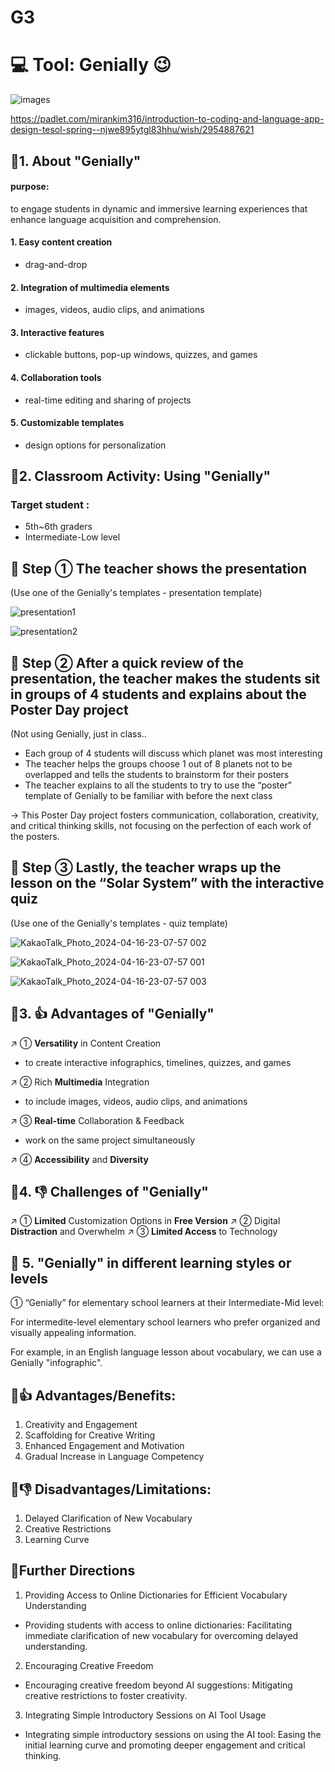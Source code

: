 # G3
# 💻 Tool: Genially 😉
![images](https://github.com/hannah416/G3/assets/162323285/dcd82411-1a59-4007-b9f6-7f5588fb746e)

https://padlet.com/mirankim316/introduction-to-coding-and-language-app-design-tesol-spring--njwe895ytgl83hhu/wish/2954887621



## 🔹1. About "Genially"
   #### purpose:
to engage students in dynamic and immersive learning experiences that enhance language acquisition and comprehension. 

#### 1. Easy content creation
- drag-and-drop

#### 2. Integration of multimedia elements 
- images, videos, audio clips, and animations

#### 3. Interactive features 
- clickable buttons, pop-up windows, quizzes, and games

#### 4. Collaboration tools 
- real-time editing and sharing of projects

#### 5. Customizable templates 
- design options for personalization

  
## 🔹2. Classroom Activity: Using "Genially"
  ### Target student :  

- 5th~6th graders
- Intermediate-Low level

  

## 🔹 Step ① The teacher shows the presentation 
(Use one of the Genially's templates - presentation template) 

![presentation1](https://github.com/hannah416/G3/assets/162323285/20a9e400-6f17-4dd7-8817-ac64f79cd6a5)

![presentation2](https://github.com/hannah416/G3/assets/162323285/fcbedf60-4fb7-4a9b-9acf-9e80618ebefb)





## 🔹 Step ② After a quick review of the presentation, the teacher makes the students sit in groups of 4 students and explains about the Poster Day project 
(Not using Genially, just in class..

- Each group of 4 students will discuss which planet was most interesting
- The teacher helps the groups choose 1 out of 8 planets not to be overlapped and tells the students to brainstorm for their posters
- The teacher explains to all the students to try to use the “poster” template of Genially to be familiar with before the next class

-> This Poster Day project fosters communication, collaboration, creativity, and critical thinking skills, not focusing on the perfection of each work of the posters.





## 🔹 Step ③ Lastly, the teacher wraps up the lesson on the “Solar System” with the interactive quiz 
(Use one of the Genially's templates - quiz template) 


![KakaoTalk_Photo_2024-04-16-23-07-57 002](https://github.com/hannah416/G3/assets/162323285/0570fe70-0846-4d60-baa9-b8927d6ea36b)


![KakaoTalk_Photo_2024-04-16-23-07-57 001](https://github.com/hannah416/G3/assets/162323285/b26031fc-3f59-48b5-b366-5463f4919631)


![KakaoTalk_Photo_2024-04-16-23-07-57 003](https://github.com/hannah416/G3/assets/162323285/bbe4eea7-eb52-4d08-9df0-95ca288df2f3)



## 🔹3. 👍 Advantages of "Genially"

↗️ ① **Versatility** in Content Creation
- to create interactive infographics, timelines, quizzes, and games

↗️ ② Rich **Multimedia** Integration
- to include images, videos, audio clips, and animations

↗️ ③ **Real-time** Collaboration & Feedback
- work on the same project simultaneously

↗️ ④ **Accessibility** and **Diversity**



## 🔹4. 👎 Challenges of "Genially"

↗️ ① **Limited** Customization Options in **Free Version**
↗️ ② Digital **Distraction** and Overwhelm
↗️ ③ **Limited Access** to Technology



## 🔹 5. "Genially" in different learning styles or levels

① “Genially” for elementary school learners at their Intermediate-Mid level: 

For intermedite-level elementary school learners who prefer organized and visually appealing information.

For example, 
in an English language lesson about vocabulary, we can use a Genially "infographic".

## 🔹👍 Advantages/Benefits:
1. Creativity and Engagement
2. Scaffolding for Creative Writing
3. Enhanced Engagement and Motivation
4. Gradual Increase in Language Competency
   
## 🔹👎 Disadvantages/Limitations:
1. Delayed Clarification of New Vocabulary
2. Creative Restrictions
3. Learning Curve

## 🔹Further Directions
1. Providing Access to Online Dictionaries for Efficient Vocabulary Understanding
  * Providing students with access to online dictionaries: Facilitating immediate clarification of new vocabulary for overcoming delayed understanding.
2. Encouraging Creative Freedom
  * Encouraging creative freedom beyond AI suggestions: Mitigating creative restrictions to foster creativity.
3. Integrating Simple Introductory Sessions on AI Tool Usage
  * Integrating simple introductory sessions on using the AI tool: Easing the initial learning curve and promoting deeper engagement and critical thinking.
